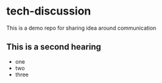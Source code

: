 # tech-discussion
This is a demo repo for sharing idea around communication


## This is a second hearing

* one
* two
* three
